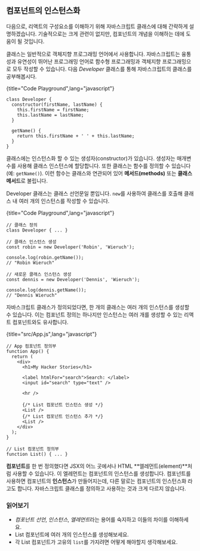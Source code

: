 ## 컴포넌트의 인스턴스화

다음으로, 리액트의 구성요소를 이해하기 위해 자바스크립트 클래스에 대해 간략하게 설명하겠습니다. 기술적으로는 크게 관련이 없지만, 컴포넌트의 개념을 이해하는 데에 도움이 될 것입니다.

클래스는 일반적으로 객체지향 프로그래밍 언어에서 사용합니다. 자바스크립트는 융통성과 유연성이 뛰어난 프로그래밍 언어로 함수형 프로그래밍과 객체지향 프로그래밍으로 모두 작성할 수 있습니다. 다음 *Developer* 클래스를 통해 자바스크립트의 클래스를 공부해봅시다.

{title="Code Playground",lang="javascript"}
~~~~~~~
class Developer {
  constructor(firstName, lastName) {
    this.firstName = firstName;
    this.lastName = lastName;
  }

  getName() {
    return this.firstName + ' ' + this.lastName;
  }
}
~~~~~~~

클래스에는 인스턴스화 할 수 있는 생성자(constructor)가 있습니다. 생성자는 매개변수를 사용해 클래스 인스턴스에 할당합니다. 또한 클래스는 함수를 정의할 수 있습니다(예: `getName()`). 이런 함수는 클래스와 연관되어 있어 **메서드(methods)** 또는 **클래스 메서드**로 불립니다.

Developer 클래스는 클래스 선언문일 뿐입니다. `new`를 사용하여 클래스를 호출해 클래스 내 여러 개의 인스턴스를 작성할 수 있습니다. 

{title="Code Playground",lang="javascript"}
~~~~~~~
// 클래스 정의
class Developer { ... }

// 클래스 인스턴스 생성
const robin = new Developer('Robin', 'Wieruch');

console.log(robin.getName());
// "Robin Wieruch"

// 새로운 클래스 인스턴스 생성
const dennis = new Developer('Dennis', 'Wieruch');

console.log(dennis.getName());
// "Dennis Wieruch"
~~~~~~~

자바스크립트 클래스가 정의되었다면, 한 개의 클래스는 여러 개의 인스턴스를 생성할 수 있습니다. 이는 컴포넌트 정의는 하나지만 인스턴스는 여러 개를 생성할 수 있는 리액트 컴포넌트와도 유사합니다.

{title="src/App.js",lang="javascript"}
~~~~~~~
// App 컴포넌트 정의부
function App() {
  return (
    <div>
      <h1>My Hacker Stories</h1>

      <label htmlFor="search">Search: </label>
      <input id="search" type="text" />

      <hr />

      {/* List 컴포넌트 인스턴스 생성 */}
      <List />
      {/* List 컴포넌트 인스턴스 추가 */}
      <List />
    </div>
  );
}

// List 컴포넌트 정의부
function List() { ... }
~~~~~~~

**컴포넌트**를 한 번 정의했다면 JSX의 어느 곳에서나 HTML **엘레먼트(element)**처럼 사용할 수 있습니다. 이 엘레먼트는 컴포넌트의 인스턴스를 생성합니다. 컴포넌트를 사용하면 컴포넌트의 **인스턴스**가 만들어지는데, 다른 말로는 컴포넌트의 인스턴스화 라고도 합니다. 자바스크립트 클래스를 정의하고 사용하는 것과 크게 다르지 않습니다.

### 읽어보기

* *컴포넌트 선언*, *인스턴스*, *엘레먼트*라는 용어를 숙지하고 이들의 차이를 이해하세요.
* List 컴포넌트에 여러 개의 인스턴스를 생성해보세요.
* 각 List 컴포넌트가 고유의 `list`를 가지려면 어떻게 해야할지 생각해보세요.